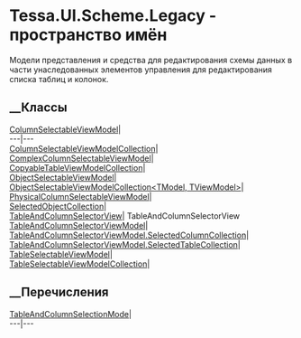 # Tessa.UI.Scheme.Legacy - пространство имён
Модели представления и средства для редактирования схемы данных в части
унаследованных элементов управления для редактирования списка таблиц и
колонок.
##  __Классы
[ColumnSelectableViewModel](T_Tessa_UI_Scheme_Legacy_ColumnSelectableViewModel.htm)|  
---|---  
[ColumnSelectableViewModelCollection](T_Tessa_UI_Scheme_Legacy_ColumnSelectableViewModelCollection.htm)|  
[ComplexColumnSelectableViewModel](T_Tessa_UI_Scheme_Legacy_ComplexColumnSelectableViewModel.htm)|  
[CopyableTableViewModelCollection](T_Tessa_UI_Scheme_Legacy_CopyableTableViewModelCollection.htm)|  
[ObjectSelectableViewModel<TModel>](T_Tessa_UI_Scheme_Legacy_ObjectSelectableViewModel_1.htm)|  
[ObjectSelectableViewModelCollection<TModel,
TViewModel>](T_Tessa_UI_Scheme_Legacy_ObjectSelectableViewModelCollection_2.htm)|  
[PhysicalColumnSelectableViewModel](T_Tessa_UI_Scheme_Legacy_PhysicalColumnSelectableViewModel.htm)|  
[SelectedObjectCollection<TModel>](T_Tessa_UI_Scheme_Legacy_SelectedObjectCollection_1.htm)|  
[TableAndColumnSelectorView](T_Tessa_UI_Scheme_Legacy_TableAndColumnSelectorView.htm)|
TableAndColumnSelectorView  
[TableAndColumnSelectorViewModel](T_Tessa_UI_Scheme_Legacy_TableAndColumnSelectorViewModel.htm)|  
[TableAndColumnSelectorViewModel.SelectedColumnCollection](T_Tessa_UI_Scheme_Legacy_TableAndColumnSelectorViewModel_SelectedColumnCollection.htm)|  
[TableAndColumnSelectorViewModel.SelectedTableCollection](T_Tessa_UI_Scheme_Legacy_TableAndColumnSelectorViewModel_SelectedTableCollection.htm)|  
[TableSelectableViewModel](T_Tessa_UI_Scheme_Legacy_TableSelectableViewModel.htm)|  
[TableSelectableViewModelCollection](T_Tessa_UI_Scheme_Legacy_TableSelectableViewModelCollection.htm)|  
## __Перечисления
[TableAndColumnSelectionMode](T_Tessa_UI_Scheme_Legacy_TableAndColumnSelectionMode.htm)|  
---|---
